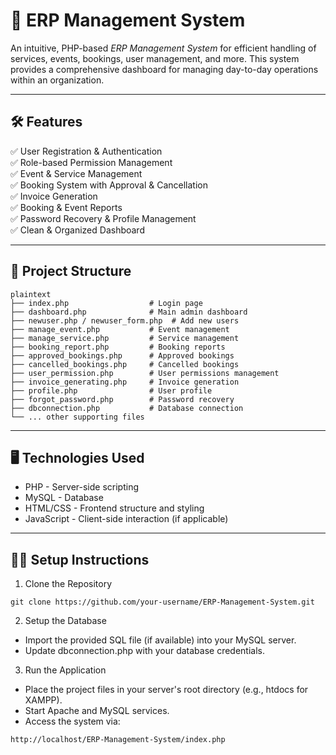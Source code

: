 # 💼 ERP Management System

An intuitive, PHP-based *ERP Management System* for efficient handling of services, events, bookings, user management, and more. This system provides a comprehensive dashboard for managing day-to-day operations within an organization.

---

## 🛠 Features

✅ User Registration & Authentication  
✅ Role-based Permission Management  
✅ Event & Service Management  
✅ Booking System with Approval & Cancellation  
✅ Invoice Generation  
✅ Booking & Event Reports  
✅ Password Recovery & Profile Management  
✅ Clean & Organized Dashboard  

---

## 📁 Project Structure
```
plaintext
├── index.php                  # Login page
├── dashboard.php              # Main admin dashboard
├── newuser.php / newuser_form.php  # Add new users
├── manage_event.php           # Event management
├── manage_service.php         # Service management
├── booking_report.php         # Booking reports
├── approved_bookings.php      # Approved bookings
├── cancelled_bookings.php     # Cancelled bookings
├── user_permission.php        # User permissions management
├── invoice_generating.php     # Invoice generation
├── profile.php                # User profile
├── forgot_password.php        # Password recovery
├── dbconnection.php           # Database connection
└── ... other supporting files
```

---

## 🖥 Technologies Used

- PHP - Server-side scripting
- MySQL - Database
- HTML/CSS - Frontend structure and styling
- JavaScript - Client-side interaction (if applicable)

---

## 🧑‍💻 Setup Instructions

1. Clone the Repository
```
git clone https://github.com/your-username/ERP-Management-System.git
```

2. Setup the Database
- Import the provided SQL file (if available) into your MySQL server.
- Update dbconnection.php with your database credentials.

3. Run the Application
- Place the project files in your server's root directory (e.g., htdocs for XAMPP).
- Start Apache and MySQL services.
- Access the system via:
```
http://localhost/ERP-Management-System/index.php
```
